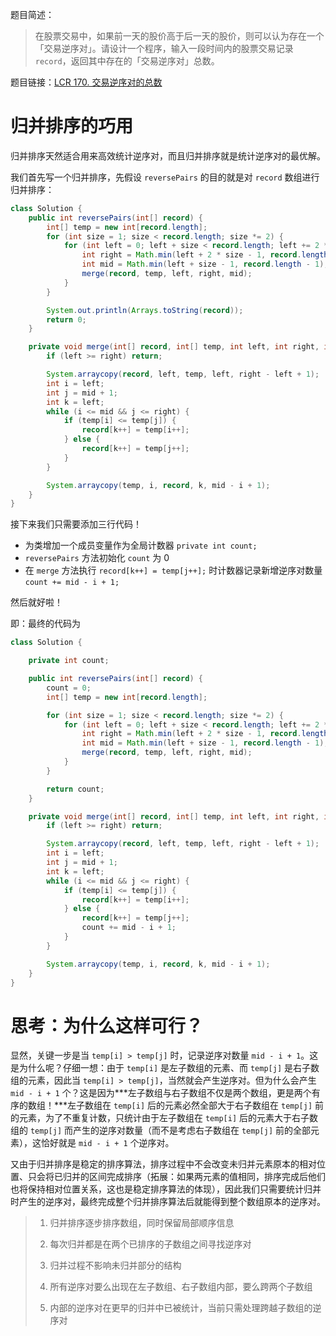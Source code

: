 题目简述：

> 在股票交易中，如果前一天的股价高于后一天的股价，则可以认为存在一个「交易逆序对」。请设计一个程序，输入一段时间内的股票交易记录 `record`，返回其中存在的「交易逆序对」总数。

题目链接：[LCR 170. 交易逆序对的总数](https://leetcode.cn/problems/shu-zu-zhong-de-ni-xu-dui-lcof/)

# 归并排序的巧用

归并排序天然适合用来高效统计逆序对，而且归并排序就是统计逆序对的最优解。

我们首先写一个归并排序，先假设 `reversePairs` 的目的就是对 `record` 数组进行归并排序：

```java
class Solution {
    public int reversePairs(int[] record) {
        int[] temp = new int[record.length];
        for (int size = 1; size < record.length; size *= 2) {
            for (int left = 0; left + size < record.length; left += 2 * size) {
                int right = Math.min(left + 2 * size - 1, record.length - 1);
                int mid = Math.min(left + size - 1, record.length - 1);
                merge(record, temp, left, right, mid);
            }
        }

        System.out.println(Arrays.toString(record));
        return 0;
    }

    private void merge(int[] record, int[] temp, int left, int right, int mid) {
        if (left >= right) return;

        System.arraycopy(record, left, temp, left, right - left + 1);
        int i = left;
        int j = mid + 1;
        int k = left;
        while (i <= mid && j <= right) {
            if (temp[i] <= temp[j]) {
                record[k++] = temp[i++];
            } else {
                record[k++] = temp[j++];
            }
        }

        System.arraycopy(temp, i, record, k, mid - i + 1);
    }
}
```

接下来我们只需要添加三行代码！

- 为类增加一个成员变量作为全局计数器 `private int count;`
- `reversePairs` 方法初始化 `count` 为 0
- 在 `merge` 方法执行 `record[k++] = temp[j++];` 时计数器记录新增逆序对数量 `count += mid - i + 1;`

然后就好啦！

即：最终的代码为

```java
class Solution {

    private int count;

    public int reversePairs(int[] record) {
        count = 0;
        int[] temp = new int[record.length];

        for (int size = 1; size < record.length; size *= 2) {
            for (int left = 0; left + size < record.length; left += 2 * size) {
                int right = Math.min(left + 2 * size - 1, record.length - 1);
                int mid = Math.min(left + size - 1, record.length - 1);
                merge(record, temp, left, right, mid);
            }
        }

        return count;
    }

    private void merge(int[] record, int[] temp, int left, int right, int mid) {
        if (left >= right) return;

        System.arraycopy(record, left, temp, left, right - left + 1);
        int i = left;
        int j = mid + 1;
        int k = left;
        while (i <= mid && j <= right) {
            if (temp[i] <= temp[j]) {
                record[k++] = temp[i++];
            } else {
                record[k++] = temp[j++];
                count += mid - i + 1;
            }
        }

        System.arraycopy(temp, i, record, k, mid - i + 1);
    }
}
```

# 思考：为什么这样可行？

显然，关键一步是当 `temp[i] > temp[j]` 时，记录逆序对数量 `mid - i + 1`。这是为什么呢？仔细一想：由于 `temp[i]` 是左子数组的元素、而 `temp[j]` 是右子数组的元素，因此当 `temp[i] > temp[j]`，当然就会产生逆序对。但为什么会产生 `mid - i + 1` 个？这是因为***左子数组与右子数组不仅是两个数组，更是两个有序的数组！***左子数组在 `temp[i]` 后的元素必然全部大于右子数组在 `temp[j]` 前的元素，为了不重复计数，只统计由于左子数组在 `temp[i]` 后的元素大于右子数组的 `temp[j]` 而产生的逆序对数量（而不是考虑右子数组在 `temp[j]` 前的全部元素），这恰好就是 `mid - i + 1` 个逆序对。

又由于归并排序是稳定的排序算法，排序过程中不会改变未归并元素原本的相对位置、只会将已归并的区间完成排序（拓展：如果两元素的值相同，排序完成后他们也将保持相对位置关系，这也是稳定排序算法的体现），因此我们只需要统计归并时产生的逆序对，最终完成整个归并排序算法后就能得到整个数组原本的逆序对。

> 1. 归并排序逐步排序数组，同时保留局部顺序信息
>
> 2. 每次归并都是在两个已排序的子数组之间寻找逆序对
>
> 3. 归并过程不影响未归并部分的结构
>
> 4. 所有逆序对要么出现在左子数组、右子数组内部，要么跨两个子数组
>
> 5. 内部的逆序对在更早的归并中已被统计，当前只需处理跨越子数组的逆序对